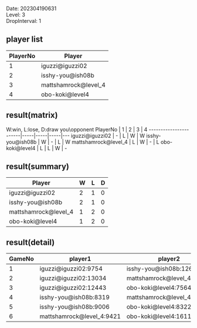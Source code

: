 Date: 202304190631  
Level: 3  
DropInterval: 1  
## player list
PlayerNo  |  Player
----------|----------------------
1         |  iguzzi@iguzzi02
2         |  isshy-you@ish08b
3         |  mattshamrock@level_4
4         |  obo-koki@level4
## result(matrix)
W:win, L:lose, D:draw
you\opponent PlayerNo  |  1  |  2  |  3  |  4
-----------------------|-----|-----|-----|---
iguzzi@iguzzi02        |  -  |  L  |  W  |  W
isshy-you@ish08b       |  W  |  -  |  L  |  W
mattshamrock@level_4   |  L  |  W  |  -  |  L
obo-koki@level4        |  L  |  L  |  W  |  -
## result(summary)
Player                |  W  |  L  |  D
----------------------|-----|-----|---
iguzzi@iguzzi02       |  2  |  1  |  0
isshy-you@ish08b      |  2  |  1  |  0
mattshamrock@level_4  |  1  |  2  |  0
obo-koki@level4       |  1  |  2  |  0
## result(detail)
GameNo  |  player1                    |  player2
--------|-----------------------------|----------------------------
1       |  iguzzi@iguzzi02:9754       |  isshy-you@ish08b:12650
2       |  iguzzi@iguzzi02:13034      |  mattshamrock@level_4:12869
3       |  iguzzi@iguzzi02:12443      |  obo-koki@level4:7564
4       |  isshy-you@ish08b:8319      |  mattshamrock@level_4:11134
5       |  isshy-you@ish08b:9006      |  obo-koki@level4:8322
6       |  mattshamrock@level_4:9421  |  obo-koki@level4:16119
